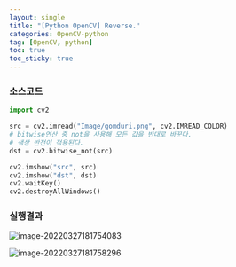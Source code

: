 ```yaml
---
layout: single
title: "[Python OpenCV] Reverse."
categories: OpenCV-python
tag: [OpenCV, python]
toc: true
toc_sticky: true
---
```

### 소스코드  
```python
import cv2

src = cv2.imread("Image/gomduri.png", cv2.IMREAD_COLOR)
# bitwise연산 중 not을 사용해 모든 값을 반대로 바꾼다.
# 색상 반전이 적용된다.
dst = cv2.bitwise_not(src)

cv2.imshow("src", src)
cv2.imshow("dst", dst)
cv2.waitKey()
cv2.destroyAllWindows()
```
### 실행결과

![image-20220327181754083](../../images/2022-03-27-11-reverse/image-20220327181754083.png)

![image-20220327181758296](../../images/2022-03-27-11-reverse/image-20220327181758296.png)
